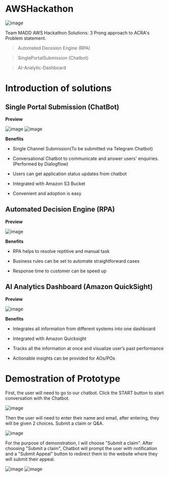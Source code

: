 # AWSHackathon
![image](https://user-images.githubusercontent.com/68961012/88884705-c06d2980-d269-11ea-9623-250678ee2120.png)

Team MADD AWS Hackathon Solutions:
3 Prong approach to ACRA's Problem statement. 

> Automated Decesion Engine (RPA) 

> SinglePortalSubmission (Chatbot)

> AI-Analytic-Dashboard 

# Introduction of solutions
## Single Portal Submission (ChatBot)

**Preview** 

![image](https://user-images.githubusercontent.com/68961012/88885384-024a9f80-d26b-11ea-9375-9ac527b5c120.png)
![image](https://user-images.githubusercontent.com/68961012/88885398-08d91700-d26b-11ea-9e9e-5213310392f5.png)

**Benefits**
 
 - Single Channel Submission(To be submitted via Telegram Chatbot) 
 
 - Conversational Chatbot to communicate and answer users' enquiries. (Performed by Dialogflow)
 
 - Users can get application status updates from chatbot 
 
 - Integrated with Amazon S3 Bucket
 
 - Convenient and adoption is easy 
 
## Automated Decision Engine (RPA)

**Preview**

![image](https://user-images.githubusercontent.com/68961012/88885999-2f4b8200-d26c-11ea-9050-5de619429d4f.png)

**Benefits** 

- RPA helps to resolve reptitive and manual task

- Business rules can be set to automate straightforward cases

- Response time to customer can be speed up 

## AI Analytics Dashboard (Amazon QuickSight)

**Preview** 

![image](https://user-images.githubusercontent.com/68961012/88886266-aa149d00-d26c-11ea-9c24-539ed88ce23c.png)

**Benefits** 

- Integrates all information from different systems into one dashboard

- Integrated with Amazon Quicksight

- Tracks all the information at once and visualize user’s past performance

- Actionable insights can be provided for AOs/POs

# Demostration of Prototype 

First, the user will need to go to our chatbot. Click the START button to start conversation with the Chatbot. 

![image](https://user-images.githubusercontent.com/68961012/88904378-97f42800-d287-11ea-8a1b-e41373129059.png)

Then the user will need to enter their name and email, after entering, they will be given 2 choices. Submit a claim or Q&A.

![image](https://user-images.githubusercontent.com/68961012/88904874-37b1b600-d288-11ea-93bd-9bc0bac3acb3.png)

For the purpose of demonstration, I will choose "Submit a claim". After choosing "Submit a claim", Chatbot will prompt the user with notification and a "Submit Appeal" button to redirect them to the website where they will submit their appeal. 

![image](https://user-images.githubusercontent.com/68961012/88905612-084f7900-d289-11ea-91f9-faf3f7220b79.png)
![image](https://user-images.githubusercontent.com/68961012/88905946-7300b480-d289-11ea-8ee6-c3083058520c.png)

